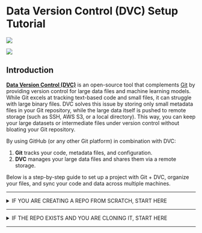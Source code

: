 # Data Version Control (DVC) Setup Tutorial

![](https://dvc.org/img/logos/dvc.svg)

![](https://dvc.org/static/fc45be68b6d7ea2eae90eda3ff00ba1e/5887a/Hero%20Visualization.avif)

## Introduction
[**Data Version Control (DVC)**](https://dvc.org/) is an open-source tool that complements [Git](https://git-scm.com/) by providing version control for large data files and machine learning models. While Git excels at tracking text-based code and small files, it can struggle with large binary files. DVC solves this issue by storing only small metadata files in your Git repository, while the large data itself is pushed to remote storage (such as SSH, AWS S3, or a local directory). This way, you can keep your large datasets or intermediate files under version control without bloating your Git repository.

By using GitHub (or any other Git platform) in combination with DVC:
1. **Git** tracks your code, metadata files, and configuration.
2. **DVC** manages your large data files and shares them via a remote storage.

Below is a step-by-step guide to set up a project with Git + DVC, organize your files, and sync your code and data across multiple machines.

---

<details><summary>IF YOU ARE CREATING A REPO FROM SCRATCH, START HERE</summary>
<p>

### **I. Initial Setup**  
1. **Install Required Tools:** 
Ensure you have installed: 
  - **Git** : [Download Git](https://git-scm.com/)
 
  - **DVC** : [Install DVC](https://dvc.org/)
 
 > [!NOTE]
 > On ODU-Wahab load DVC with `module load dvc` and prior to any DVC command use `crun.dvc <command>`
 
2. **Initialize a Git Repository:** 

      ```bash
      git init
      ```
 
3. **Initialize DVC in the Project:** 

      ```bash
      dvc init
      git add .dvc
      git commit -m "Initialize DVC"
      ```


---

### **II. Organize Your Directory** 
Structure your directory like this:


      ```plaintext
      project/
      │
      ├── data/                # Raw and processed data (DVC tracked)
      ├── intermediate_files/  # Temporary or intermediate data (DVC tracked)
      ├── src/                 # Code (Git tracked)
      ├── output/              # Final outputs (Git tracked)
      ├── README.md            # Documentation (Git tracked)
      └── .gitignore           # To specify ignored files and folders
      ```


---

### **III. Configure DVC for `data/` and `intermediate_files/`**  
1. **Track `data/` and `intermediate_files/` with DVC:** 

      ```bash
      dvc add data/
      dvc add intermediate_files/
      ```
 
2. **Store metadata in Git:** 
Add the `.dvc` files (but not the actual data) to Git:

      ```bash
      git add data.dvc intermediate_files.dvc .gitignore
      git commit -m "Track data and intermediate files with DVC"
      ```

---

### **IV. Set Up DVC Remote for Data Storage** 
DVC remotes allow you to store large files externally.
 
1. **Choose a Remote Backend:** 
Supported options include S3, Azure, GCP, SSH, or local directories. For example: 
  - **Passwordless SSH** :

      ```bash
      ssh-keygen -t rsa -b 4096 -C "myemail@email.edu"
      ssh-copy-id username@your-server
      ```

  - **SSH Remote** :

      ```bash
      dvc remote add -d myremote ssh://username@your-server:/path/to/dvc-storage
      ```
 
  - **Local Directory Remote** :

      ```bash
      dvc remote add -d myremote /path/to/external/dvc-storage
      ```
 
2. **Push Data to the Remote:** 
      
      ```bash
      dvc push
      ```

---

### **V. Configure `.gitignore`** 
Add the following lines to `.gitignore` to exclude DVC-tracked files from Git:

      ```kotlin
      data/
      intermediate_files/
      ```
DVC automatically updates `.gitignore` when you `dvc add` files or folders.

---

### **VI. Commit Code and Non-DVC Files** Add and commit all remaining files (e.g., `src/`, `output/`, and other project files) to Git:

      ```bash
      git add src/ output/ README.md
      git commit -m "Add project code and outputs"
      ```


---

### **VII. Push to GitHub**  
1. **Create a GitHub Repository** : 
  - Go to [GitHub](https://github.com/) .
 
  - Create a new repository (e.g., `project-repo`).
 
2. **Add GitHub Remote:** 

      ```bash
      git remote add origin https://github.com/<username>/<project-repo>.git
      ```
 
3. **Push to GitHub:** 

      ```bash
      git push -u origin master
      ```

</p>
</details>

---

<details><summary>IF THE REPO EXISTS AND YOU ARE CLONING IT, START HERE</summary>
<p>

### **VIII. Sync Across Machines**  
1. **Clone the GitHub Repository:** 
On another machine:

      ```bash
      git clone https://github.com/<username>/<project-repo>.git
      cd project-repo
      ```
 
 1.5 **Change User**
 If you are not the user who originally set-up the remote storage you will need to change the userID which uses SSH to download the files. You need to have proper access to the remote storage location to use
 
       ```
       dvc remote modify myremote user their_username
       ```
 
2. **Pull Data with DVC:** 

      ```bash
      dvc pull
      ```
This will download the `data/` and `intermediate_files/` folders from the DVC remote.

> [!NOTE]
> To pull ODU-Wahab hosted files you must do this to only require a single password entry
      ```
      eval "$(ssh-agent -s)"
      ssh-add ~/.ssh/id_rsa
      dvc pull
      ```

---

### **IX. Workflow for Changes**  
1. **Add New Data:**  
  - Save new files in `data/` or `intermediate_files/`.
 
  - Track them with:

      ```bash
      dvc add data/ intermediate_files/
      ```
 
2. **Push Changes:**  
  - Commit code or metadata to Git:

      ```bash
      git add .
      git commit -m "Update code and data"
      git push
      ```
 
  - Push data to the DVC remote:

      ```bash
      dvc push
      ```
 
3. **Sync Changes on Another Machine:**  
  - Pull Git updates:

      ```bash
      git pull
      ```
 
  - Pull data updates:

      ```bash
      dvc pull
      ```

</p>
</details>

---
